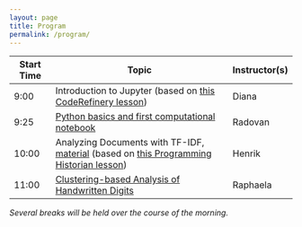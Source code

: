 ```yaml
---
layout: page
title: Program
permalink: /program/
---
```


|Start Time|Topic|Instructor(s)|
|---|---|---|
|9:00|Introduction to Jupyter (based on [this CodeRefinery lesson](https://coderefinery.github.io/jupyter/))|Diana|
|9:25|[Python basics and first computational notebook](https://github.com/coderefinery/jupyter-dhnb)|Radovan|
|10:00|Analyzing Documents with TF-IDF, [material](https://github.com/RaphaelaHeil/2022-03-15-dhnb/tree/gh-pages/text-analysis) (based on [this Programming Historian lesson](https://programminghistorian.org/en/lessons/analyzing-documents-with-tfidf))|Henrik|
|11:00|[Clustering-based Analysis of Handwritten Digits](https://github.com/RaphaelaHeil/clustering-dhnb)|Raphaela|

_Several breaks will be held over the course of the morning._ 
